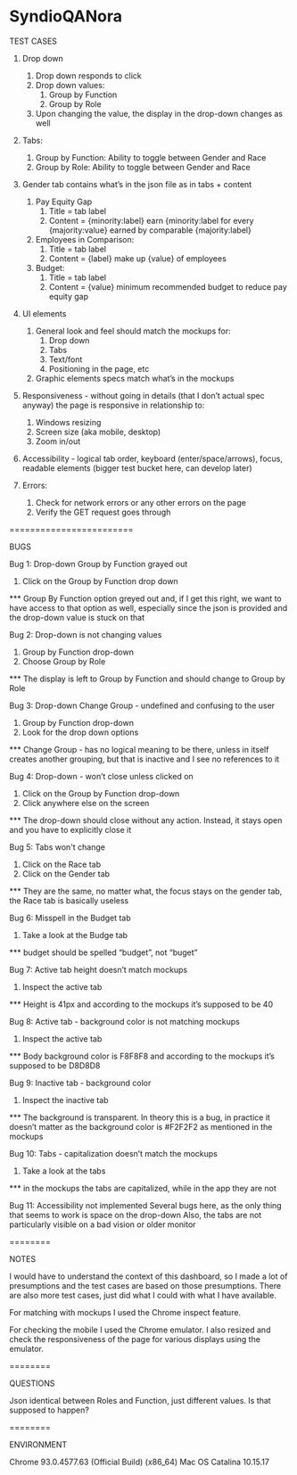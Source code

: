# SyndioQANora

TEST CASES

1. Drop down 
    1. Drop down responds to click
    2. Drop down values: 
        1. Group by Function
        2. Group by Role
    3. Upon changing the value, the display in the drop-down changes as well
 
 	
     
2. Tabs: 
    1. Group by Function: Ability to toggle between Gender and Race
    2. Group by Role: Ability to toggle between Gender and Race



3. Gender tab contains what’s in the json file as in tabs + content 
 	1. Pay Equity Gap 
		1. Title = tab label
		2. Content = {minority:label} earn {minority:label  for every {majority:value} earned by comparable {majority:label}  
	2. Employees in Comparison: 
		1. Title = tab label
		2. Content = {label} make up {value} of employees
	3. Budget: 
		1. Title = tab label
		2. Content = {value} minimum recommended budget to reduce pay equity gap



4. UI elements
    1. General look and feel should match the mockups for:
        1. Drop down
        2. Tabs
        3. Text/font
        4. Positioning in the page, etc
    2. Graphic elements specs match what’s in the mockups 


5. Responsiveness - without going in details (that I don’t actual spec anyway) the page is responsive in relationship to:
	1. Windows resizing
	2. Screen size (aka mobile, desktop)
	3. Zoom in/out


6. Accessibility - logical tab order, keyboard (enter/space/arrows), focus, readable elements (bigger test bucket here, can develop later)


7. Errors:
	1. Check for network errors or any other errors on the page
	2. Verify the GET request goes through


========================

BUGS

Bug 1: Drop-down Group by Function grayed out
1. Click on the Group by Function drop down 

*** Group By Function option greyed out and, if I get this right, we want to have access to that option as well, especially since the json is provided and the drop-down value is stuck on that


Bug 2: Drop-down is not changing values
1. Group by Function drop-down 
2. Choose Group by Role

*** The display is left to Group by Function and should change to Group by Role


Bug 3: Drop-down Change Group - undefined and confusing to the user
1. Group by Function drop-down 
2. Look for the drop down options

*** Change Group - has no logical meaning to be there, unless in itself creates another grouping, but that is inactive and I see no references to it


Bug 4: Drop-down - won’t close unless clicked on
1. Click on the Group by Function drop-down
2. Click anywhere else on the screen

*** The drop-down should close without any action. Instead, it stays open and you have to explicitly close it

Bug 5: Tabs won't change
1. Click on the Race tab
2. Click on the Gender tab

*** They are the same, no matter what, the focus stays on the gender tab, the Race tab is basically useless

Bug 6: Misspell in the Budget tab
1. Take a look at the Budge tab

*** budget should be spelled “budget”, not “buget”


Bug 7: Active tab height doesn’t match mockups
1. Inspect the active tab

*** Height is 41px and according to the mockups it’s supposed to be 40


Bug 8: Active tab - background color is not matching mockups
1. Inspect the active tab

*** Body background color is F8F8F8 and according to the mockups it’s supposed to be D8D8D8


Bug 9: Inactive tab - background color
1. Inspect the inactive tab

*** The background is transparent. In theory this is a bug, in practice it doesn’t matter as the background color is #F2F2F2 as mentioned in the mockups


Bug 10: Tabs - capitalization doesn’t match the mockups 
1. Take a look at the tabs

*** in the mockups the tabs are capitalized, while in the app they are not


Bug 11: Accessibility not implemented
Several bugs here, as the only thing that seems to work is space on the drop-down
Also, the tabs are not particularly visible on a bad vision or older monitor

========

NOTES

I would have to understand the context of this dashboard, so I made a lot of presumptions and the test cases are based on those presumptions. There are also more test cases, just did what I could with what I have available.

For matching with mockups I used the Chrome inspect feature.

For checking the mobile I used the Chrome emulator. I also resized and check the responsiveness of the page for various displays using the emulator.

========

QUESTIONS

Json identical between Roles and Function, just different values. Is that supposed to happen?

========

ENVIRONMENT

Chrome 93.0.4577.63 (Official Build) (x86_64)
Mac OS Catalina 10.15.17
